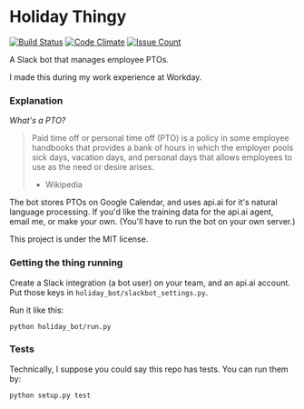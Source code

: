 # Holiday Thingy
[![Build Status](https://travis-ci.org/gytdau/holiday-thingy.svg?branch=master)](https://travis-ci.org/gytdau/holiday-thingy)
[![Code Climate](https://codeclimate.com/github/gytdau/holiday-thingy/badges/gpa.svg)](https://codeclimate.com/github/gytdau/holiday-thingy)
[![Issue Count](https://codeclimate.com/github/gytdau/holiday-thingy/badges/issue_count.svg)](https://codeclimate.com/github/gytdau/holiday-thingy)

A Slack bot that manages employee PTOs.

I made this during my work experience at Workday.

### Explanation
_What's a PTO?_
> Paid time off or personal time off (PTO) is a policy in some employee handbooks that provides a bank of hours in which the employer pools sick days, vacation days, and personal days that allows employees to use as the need or desire arises.
> - Wikipedia

The bot stores PTOs on Google Calendar, and uses api.ai for it's natural language processing. If you'd like the training data for the api.ai agent, email me, or make your own. (You'll have to run the bot on your own server.)

This project is under the MIT license.

### Getting the thing running
Create a Slack integration (a bot user) on your team, and an api.ai account. Put those keys in `holiday_bot/slackbot_settings.py`.

Run it like this:
```
python holiday_bot/run.py
```

### Tests
Technically, I suppose you could say this repo has tests. You can run them by:

```
python setup.py test
```
